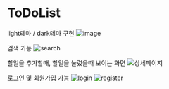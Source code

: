 # ToDoList
light테마 / dark테마 구현
![image](https://user-images.githubusercontent.com/67726427/153740287-68780a1a-d297-4c34-9ca3-8dbfe056dda1.png)

검색 가능
![search](https://user-images.githubusercontent.com/67726427/154800345-4c2f594e-f5cb-4d8f-aa01-5e538d378c7c.PNG)

할일을 추가할때, 할일을 눌렀을때 보이는 화면
![상세페이지](https://user-images.githubusercontent.com/67726427/154800348-cc7c08bd-9c67-410e-ad7f-fa3a652df305.PNG)

로그인 및 회원가입 가능
![login](https://user-images.githubusercontent.com/67726427/154800353-a7a26ee3-71a1-43ce-85d1-8d8a9aafa0c8.PNG)
![register](https://user-images.githubusercontent.com/67726427/154800356-fc102639-f7a9-4259-bc83-58cfcc31960c.PNG)
